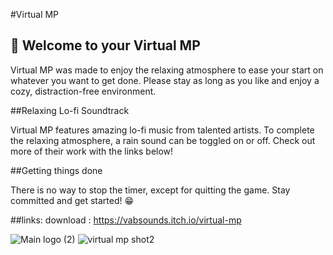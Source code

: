 
#Virtual MP
## 👋 Welcome to your Virtual MP

Virtual MP was made to enjoy the relaxing atmosphere to ease your start on whatever you want to get done. Please stay as long as you like and enjoy a cozy, distraction-free environment.

##Relaxing Lo-fi Soundtrack

Virtual MP features amazing lo-fi music from talented artists. To complete the relaxing atmosphere, a rain sound can be toggled on or off. Check out more of their work with the links below!

##Getting things done

There is no way to stop the timer, except for quitting the game.  Stay committed and get started! 😁

##links:
download : https://vabsounds.itch.io/virtual-mp


![Main logo (2)](https://user-images.githubusercontent.com/46282880/136647288-ea7ab979-135f-4f6e-be22-5edf94d76827.png)
![virtual mp shot2](https://user-images.githubusercontent.com/46282880/136647153-f8a886f3-58e6-43ba-ab6e-8d6291f46120.PNG)
